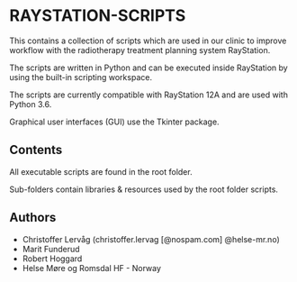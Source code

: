 # RAYSTATION-SCRIPTS

This contains a collection of scripts which are used in our clinic to improve
workflow with the radiotherapy treatment planning system RayStation.

The scripts are written in Python and can be executed inside RayStation by
using the built-in scripting workspace.

The scripts are currently compatible with RayStation 12A and are used with Python 3.6.

Graphical user interfaces (GUI) use the Tkinter package.

## Contents

All executable scripts are found in the root folder.

Sub-folders contain libraries & resources used by the root folder scripts.

## Authors

* Christoffer Lervåg (christoffer.lervag [@nospam.com] @helse-mr.no)
* Marit Funderud
* Robert Hoggard
* Helse Møre og Romsdal HF - Norway
